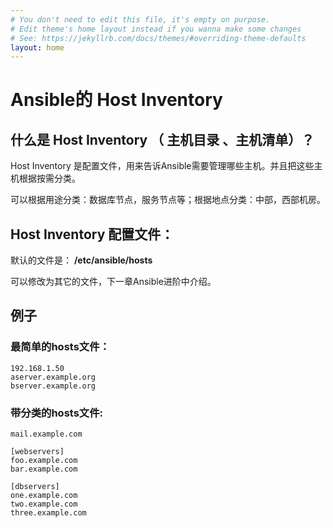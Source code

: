 ```yaml
---
# You don't need to edit this file, it's empty on purpose.
# Edit theme's home layout instead if you wanna make some changes
# See: https://jekyllrb.com/docs/themes/#overriding-theme-defaults
layout: home
---
```


# Ansible的 Host Inventory 

## 什么是 Host Inventory （ 主机目录 、主机清单）？

 Host Inventory 是配置文件，用来告诉Ansible需要管理哪些主机。并且把这些主机根据按需分类。

可以根据用途分类：数据库节点，服务节点等；根据地点分类：中部，西部机房。

## Host Inventory 配置文件：

默认的文件是：
**/etc/ansible/hosts**

可以修改为其它的文件，下一章Ansible进阶中介绍。

## 例子

### 最简单的hosts文件：

```
192.168.1.50
aserver.example.org
bserver.example.org
```

### 带分类的hosts文件:

```
mail.example.com

[webservers]
foo.example.com
bar.example.com

[dbservers]
one.example.com
two.example.com
three.example.com

```

